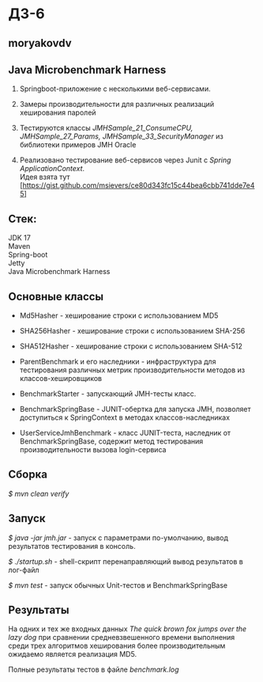 # ДЗ-6
## moryakovdv

## Java Microbenchmark Harness
1. Springboot-приложение с несколькими веб-сервисами.  
2. Замеры производительности для различных реализаций хеширования паролей  
3. Тестируются классы *JMHSample_21_ConsumeCPU, JMHSample_27_Params, JMHSample_33_SecurityManager* из библиотеки примеров JMH Oracle  

4. Реализовано тестирование веб-сервисов через Junit c *Spring ApplicationContext*.  
Идея взята тут [https://gist.github.com/msievers/ce80d343fc15c44bea6cbb741dde7e45]

## Стек:
JDK 17  
Maven  
Spring-boot  
Jetty  
Java Microbenchmark Harness

## Основные классы
- Md5Hasher - хеширование строки  с использованием MD5
- SHA256Hasher - хеширование строки  с использованием SHA-256
- SHA512Hasher - хеширование строки  с использованием SHA-512
- ParentBenchmark и его наследники - инфраструктура для тестирования различных метрик производительности методов из классов-хешировщиков
- BenchmarkStarter - запускающий JMH-тесты класс.

- BenchmarkSpringBase - JUNIT-обертка для запуска JMH, позволяет доступиться к SpringContext в методах классов-наследниках
- UserServiceJmhBenchmark - класс JUNIT-теста, наследник от BenchmarkSpringBase, содержит метод тестирования производительности вызова login-сервиса

## Сборка
*$ mvn clean verify*



## Запуск
*$ java -jar jmh.jar* - запуск с параметрами по-умолчанию, вывод результатов тестирования в консоль.  
  
*$ ./startup.sh* - shell-скрипт перенаправляющий вывод результатов в лог-файл 

*$ mvn test* - запуск обычных Unit-тестов и BenchmarkSpringBase

## Результаты

На одних и тех же входных данных *The quick brown fox jumps over the lazy dog* при сравнении средневзвешенного времени выполнения среди трех алгоритмов хеширования более производительным ожидаемо является реализация MD5.  

Полные результаты тестов в файлe *benchmark.log*








